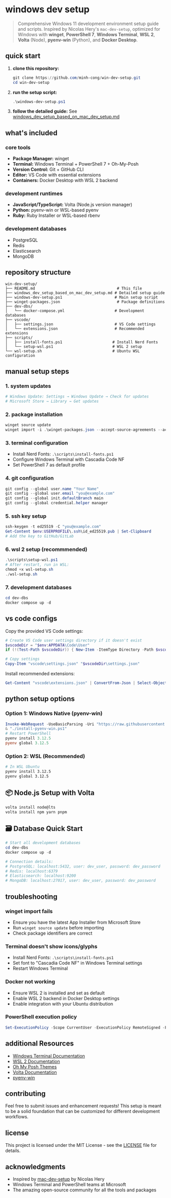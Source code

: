 # windows dev setup

> Comprehensive Windows 11 development environment setup guide and scripts. Inspired by Nicolas Hery's `mac-dev-setup`, optimized for Windows with **winget**, **PowerShell 7**, **Windows Terminal**, **WSL 2**, **Volta** (Node), **pyenv-win** (Python), and **Docker Desktop**.

## quick start

1. **clone this repository:**
   ```powershell
   git clone https://github.com/minh-cong/win-dev-setup.git
   cd win-dev-setup
   ```

2. **run the setup script:**
   ```powershell
   .\windows-dev-setup.ps1
   ```

3. **follow the detailed guide:** See [windows_dev_setup_based_on_mac_dev_setup.md](./windows_dev_setup_based_on_mac_dev_setup.md)

## what's included

### core tools
- **Package Manager:** winget
- **Terminal:** Windows Terminal + PowerShell 7 + Oh-My-Posh
- **Version Control:** Git + GitHub CLI
- **Editor:** VS Code with essential extensions
- **Containers:** Docker Desktop with WSL 2 backend

### development runtimes
- **JavaScript/TypeScript:** Volta (Node.js version manager)
- **Python:** pyenv-win or WSL-based pyenv
- **Ruby:** Ruby Installer or WSL-based rbenv

### development databases
- PostgreSQL
- Redis
- Elasticsearch
- MongoDB

## repository structure

```
win-dev-setup/
├── README.md                                    # This file
├── windows_dev_setup_based_on_mac_dev_setup.md # Detailed setup guide
├── windows-dev-setup.ps1                       # Main setup script
├── winget-packages.json                         # Package definitions
├── dev-dbs/
│   └── docker-compose.yml                      # Development databases
├── vscode/
│   ├── settings.json                           # VS Code settings
│   └── extensions.json                         # Recommended extensions
├── scripts/
│   ├── install-fonts.ps1                      # Install Nerd Fonts
│   └── setup-wsl.ps1                          # WSL 2 setup
└── wsl-setup.sh                               # Ubuntu WSL configuration
```

## manual setup steps

### 1. system updates
```powershell
# Windows Update: Settings → Windows Update → Check for updates
# Microsoft Store → Library → Get updates
```

### 2. package installation
```powershell
winget source update
winget import -i .\winget-packages.json --accept-source-agreements --accept-package-agreements --silent
```

### 3. terminal configuration
- Install Nerd Fonts: `.\scripts\install-fonts.ps1`
- Configure Windows Terminal with Cascadia Code NF
- Set PowerShell 7 as default profile

### 4. git configuration
```powershell
git config --global user.name "Your Name"
git config --global user.email "you@example.com"
git config --global init.defaultBranch main
git config --global credential.helper manager
```

### 5. ssh key setup
```powershell
ssh-keygen -t ed25519 -C "you@example.com"
Get-Content $env:USERPROFILE\.ssh\id_ed25519.pub | Set-Clipboard
# Add the key to GitHub/GitLab
```

### 6. wsl 2 setup (recommmended)
```powershell
.\scripts\setup-wsl.ps1
# After restart, run in WSL:
chmod +x wsl-setup.sh
./wsl-setup.sh
```

### 7. development databases
```powershell
cd dev-dbs
docker compose up -d
```

## vs code configs

Copy the provided VS Code settings:
```powershell
# Create VS Code user settings directory if it doesn't exist
$vscodeDir = "$env:APPDATA\Code\User"
if (!(Test-Path $vscodeDir)) { New-Item -ItemType Directory -Path $vscodeDir -Force }

# Copy settings
Copy-Item "vscode\settings.json" "$vscodeDir\settings.json"
```

Install recommended extensions:
```powershell
Get-Content "vscode\extensions.json" | ConvertFrom-Json | Select-Object -ExpandProperty recommendations | ForEach-Object { code --install-extension $_ }
```

## python setup options

### Option 1: Windows Native (pyenv-win)
```powershell
Invoke-WebRequest -UseBasicParsing -Uri "https://raw.githubusercontent.com/pyenv-win/pyenv-win/master/pyenv-win/install-pyenv-win.ps1" -OutFile "./install-pyenv-win.ps1"
& "./install-pyenv-win.ps1"
# Restart PowerShell
pyenv install 3.12.5
pyenv global 3.12.5
```

### Option 2: WSL (Recommended)
```bash
# In WSL Ubuntu
pyenv install 3.12.5
pyenv global 3.12.5
```

## 📦 Node.js Setup with Volta
```powershell
volta install node@lts
volta install npm yarn pnpm
```

## 🗃 Database Quick Start
```powershell
# Start all development databases
cd dev-dbs
docker compose up -d

# Connection details:
# PostgreSQL: localhost:5432, user: dev_user, password: dev_password
# Redis: localhost:6379
# Elasticsearch: localhost:9200
# MongoDB: localhost:27017, user: dev_user, password: dev_password
```

## troubleshooting

### winget import fails
- Ensure you have the latest App Installer from Microsoft Store
- Run `winget source update` before importing
- Check package identifiers are correct

### Terminal doesn't show icons/glyphs
- Install Nerd Fonts: `.\scripts\install-fonts.ps1`
- Set font to "Cascadia Code NF" in Windows Terminal settings
- Restart Windows Terminal

### Docker not working
- Ensure WSL 2 is installed and set as default
- Enable WSL 2 backend in Docker Desktop settings
- Enable integration with your Ubuntu distribution

### PowerShell execution policy
```powershell
Set-ExecutionPolicy -Scope CurrentUser -ExecutionPolicy RemoteSigned -Force
```

## additional Resources

- [Windows Terminal Documentation](https://docs.microsoft.com/en-us/windows/terminal/)
- [WSL 2 Documentation](https://docs.microsoft.com/en-us/windows/wsl/)
- [Oh My Posh Themes](https://ohmyposh.dev/docs/themes)
- [Volta Documentation](https://volta.sh/)
- [pyenv-win](https://github.com/pyenv-win/pyenv-win)

## contributing

Feel free to submit issues and enhancement requests! This setup is meant to be a solid foundation that can be customized for different development workflows.

## license

This project is licensed under the MIT License - see the [LICENSE](LICENSE) file for details.

## acknowledgments

- Inspired by [mac-dev-setup](https://github.com/nicolashery/mac-dev-setup) by Nicolas Hery
- Windows Terminal and PowerShell teams at Microsoft
- The amazing open-source community for all the tools and packages
